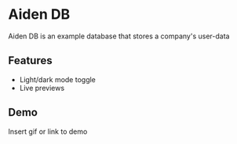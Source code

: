 
# Aiden DB

Aiden DB is an example database that stores a company's user-data



## Features

- Light/dark mode toggle
- Live previews


## Demo

Insert gif or link to demo

